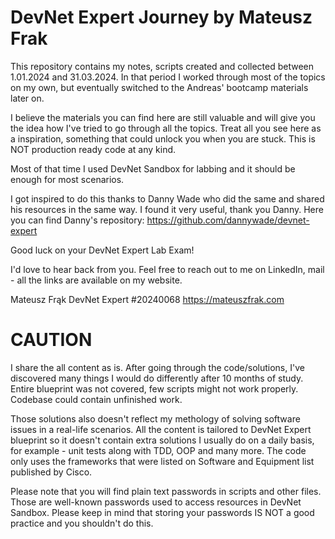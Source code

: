 # DevNet Expert Journey by Mateusz Frak

This repository contains my notes, scripts created and collected between 1.01.2024 and 31.03.2024. In that period I worked through most of the topics on my own, but eventually switched to the Andreas' bootcamp materials later on.

I believe the materials you can find here are still valuable and will give you the idea how I've tried to go through all the topics. Treat all you see here as a inspiration, something that could unlock you when you are stuck. This is NOT production ready code at any kind.

Most of that time I used DevNet Sandbox for labbing and it should be enough for most scenarios.

I got inspired to do this thanks to Danny Wade who did the same and shared his resources in the same way. I found it very useful, thank you Danny.
Here you can find Danny's repository: https://github.com/dannywade/devnet-expert

Good luck on your DevNet Expert Lab Exam!

I'd love to hear back from you. Feel free to reach out to me on LinkedIn, mail - all the links are available on my website.

Mateusz Frąk
DevNet Expert #20240068
https://mateuszfrak.com

# CAUTION

I share the all content as is. After going through the code/solutions, I've discovered many things I would do differently after 10 months of study. Entire blueprint was not covered, few scripts might not work properly. Codebase could contain unfinished work.

Those solutions also doesn't reflect my methology of solving software issues in a real-life scenarios. All the content is tailored to DevNet Expert blueprint so it doesn't contain extra solutions I usually do on a daily basis, for example - unit tests along with TDD, OOP and many more. The code only uses the frameworks that were listed on Software and Equipment list published by Cisco.

Please note that you will find plain text passwords in scripts and other files. Those are well-known passwords used to access resources in DevNet Sandbox. Please keep in mind that storing your passwords IS NOT a good practice and you shouldn't do this.
